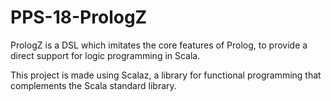 # PPS-18-PrologZ

PrologZ is a DSL which imitates the core features of Prolog, to provide a direct support for logic programming in Scala.

This project is made using Scalaz, a library for functional programming that complements the Scala standard library.
